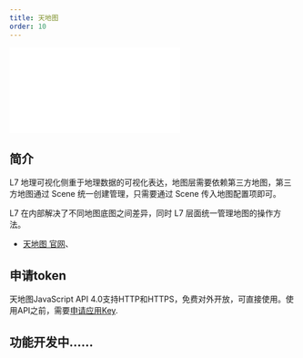 ```yaml
---
title: 天地图
order: 10
---
```


<embed src="@/docs/api/common/style.md"></embed>

## 简介

L7 地理可视化侧重于地理数据的可视化表达，地图层需要依赖第三方地图，第三方地图通过 Scene 统一创建管理，只需要通过 Scene 传入地图配置项即可。

L7 在内部解决了不同地图底图之间差异，同时 L7 层面统一管理地图的操作方法。

- [天地图 官网](http://lbs.tianditu.gov.cn/api/js4.0/guide.html)、

## 申请token

天地图JavaScript API 4.0支持HTTP和HTTPS，免费对外开放，可直接使用。使用API之前，需要[申请应用Key](https://console.tianditu.gov.cn/api/key).

## 功能开发中……
